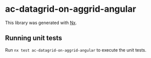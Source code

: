 # ac-datagrid-on-aggrid-angular

This library was generated with [Nx](https://nx.dev).

## Running unit tests

Run `nx test ac-datagrid-on-aggrid-angular` to execute the unit tests.
